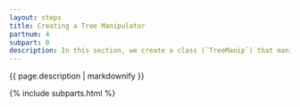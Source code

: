 ```yaml
---
layout: steps
title: Creating a Tree Manipulator
partnum: 4
subpart: 0
description: In this section, we create a class (`TreeManip`) that manipulates a tree object.
---
```

{{ page.description | markdownify }}

{% include subparts.html %}
